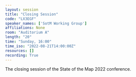 ```yaml
---
layout: session
title: "Closing Session"
code: "LX3EGF"
speaker_names: ['SotM Working Group']
affiliations: None
room: "Auditorium A"
length: "20"
time: "Sunday, 16:00"
time_iso: "2022-08-21T14:00:00Z"
resources: []
recording: True
---
```


The closing session of the State of the Map 2022 conference.

